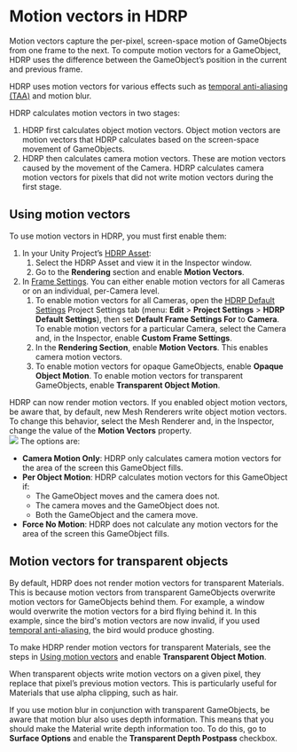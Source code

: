 # Motion vectors in HDRP

Motion vectors capture the per-pixel, screen-space motion of GameObjects from one frame to the next. To compute motion vectors for a GameObject, HDRP uses the difference between the GameObject’s position in the current and previous frame.

HDRP uses motion vectors for various effects such as [temporal anti-aliasing (TAA)](Glossary.md#TemporalAntiAliasing) and motion blur.

HDRP calculates motion vectors in two stages:

1. HDRP first calculates object motion vectors. Object motion vectors are motion vectors that HDRP calculates based on the screen-space movement of GameObjects.
2. HDRP then calculates camera motion vectors. These are motion vectors caused by the movement of the Camera. HDRP calculates camera motion vectors for pixels that did not write motion vectors during the first stage.

## Using motion vectors

To use motion vectors in HDRP, you must first enable them:

1. In your Unity Project’s [HDRP Asset](HDRP-Asset.md):
   1. Select the HDRP Asset and view it in the Inspector window.
   2. Go to the **Rendering** section and enable **Motion Vectors**.
2. In [Frame Settings](Frame-Settings.md). You can either enable motion vectors for all Cameras or on an individual, per-Camera level.
   1. To enable motion vectors for all Cameras, open the [HDRP Default Settings](Default-Settings-Window.md) Project Settings tab (menu: **Edit** > **Project Settings** > **HDRP Default Settings**), then set **Default Frame Settings For** to **Camera**. To enable motion vectors for a particular Camera, select the Camera and, in the Inspector, enable **Custom Frame Settings**.
   3. In the **Rendering Section**, enable **Motion Vectors**. This enables camera motion vectors.
   3. To enable motion vectors for opaque GameObjects, enable **Opaque Object Motion**. To enable motion vectors for transparent GameObjects, enable **Transparent Object Motion**.


HDRP can now render motion vectors. If you enabled object motion vectors, be aware that, by default, new Mesh Renderers write object motion vectors. To change this behavior, select the Mesh Renderer and, in the Inspector, change the value of the **Motion Vectors** property.<br/>![](Images/MotionVectors1.png)
The options are:

* **Camera Motion Only**: HDRP only calculates camera motion vectors for the area of the screen this GameObject fills.
* **Per Object Motion**: HDRP calculates motion vectors for this GameObject if:
  * The GameObject moves and the camera does not.
  * The camera moves and the GameObject does not.
  * Both the GameObject and the camera move.
* **Force No Motion**: HDRP does not calculate any motion vectors for the area of the screen this GameObject fills.

## Motion vectors for transparent objects

By default, HDRP does not render motion vectors for transparent Materials. This is because motion vectors from transparent GameObjects overwrite motion vectors for GameObjects behind them. For example, a window would overwrite the motion vectors for a bird flying behind it. In this example, since the bird's motion vectors are now invalid, if you used [temporal anti-aliasing](Anti-Aliasing.md#temporal-anti-aliasing-taa), the bird would produce ghosting.

To make HDRP render motion vectors for transparent Materials, see the steps in [Using motion vectors](#using-motion-vectors) and enable **Transparent Object Motion**.

When transparent objects write motion vectors on a given pixel, they replace that pixel’s previous motion vectors. This is particularly useful for Materials that use alpha clipping, such as hair.

If you use motion blur in conjunction with transparent GameObjects, be aware that motion blur also uses depth information. This means that you should make the Material write depth information too. To do this, go to **Surface Options** and enable the **Transparent Depth Postpass** checkbox.
